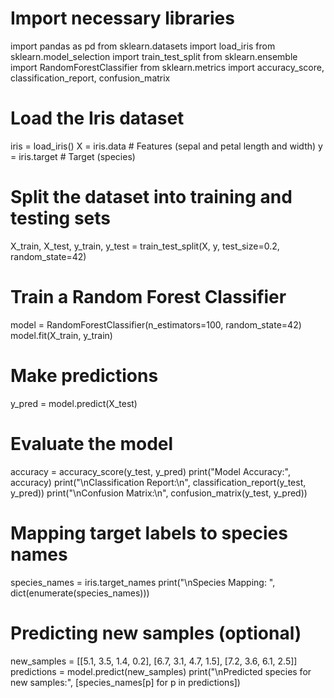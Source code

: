 # Import necessary libraries
import pandas as pd
from sklearn.datasets import load_iris
from sklearn.model_selection import train_test_split
from sklearn.ensemble import RandomForestClassifier
from sklearn.metrics import accuracy_score, classification_report, confusion_matrix

# Load the Iris dataset
iris = load_iris()
X = iris.data  # Features (sepal and petal length and width)
y = iris.target  # Target (species)

# Split the dataset into training and testing sets
X_train, X_test, y_train, y_test = train_test_split(X, y, test_size=0.2, random_state=42)

# Train a Random Forest Classifier
model = RandomForestClassifier(n_estimators=100, random_state=42)
model.fit(X_train, y_train)

# Make predictions
y_pred = model.predict(X_test)

# Evaluate the model
accuracy = accuracy_score(y_test, y_pred)
print("Model Accuracy:", accuracy)
print("\nClassification Report:\n", classification_report(y_test, y_pred))
print("\nConfusion Matrix:\n", confusion_matrix(y_test, y_pred))

# Mapping target labels to species names
species_names = iris.target_names
print("\nSpecies Mapping: ", dict(enumerate(species_names)))

# Predicting new samples (optional)
new_samples = [[5.1, 3.5, 1.4, 0.2], [6.7, 3.1, 4.7, 1.5], [7.2, 3.6, 6.1, 2.5]]
predictions = model.predict(new_samples)
print("\nPredicted species for new samples:", [species_names[p] for p in predictions])

